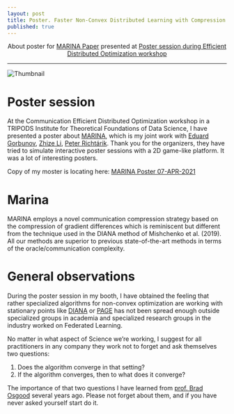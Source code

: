 ```yaml
---
layout: post
title: Poster. Faster Non-Convex Distributed Learning with Compression
published: true
---
```


<p style="text-align: center;"> About poster for <a href="https://arxiv.org/abs/2102.07845">MARINA Paper</a>  presented at <a href="https://sites.google.com/ucsd.edu/cedo/posters">Poster session during Efficient Distributed Optimization workshop</a></p>

---

![Thumbnail](https://burlachenkok.github.io/materials/Marina_thumbnail.png)

# Poster session

At the Communication Efficient Distributed Optimization workshop in a TRIPODS Institute for Theoretical Foundations of Data Science, I have presented a poster about [MARINA](https://arxiv.org/abs/2102.07845), which is my joint work with  [Eduard Gorbunov](https://eduardgorbunov.github.io/), [Zhize Li](https://zhizeli.github.io/), [Peter Richtárik](https://richtarik.org/). Thank you for the organizers, they have tried to simulate interactive poster sessions with a 2D game-like platform. It was a lot of interesting posters. 

Copy of my moster is locating here: [MARINA Poster 07-APR-2021](https://burlachenkok.github.io/materials/MARINA_Poster_07APR2021.pdf)

# Marina

MARINA employs a novel communication compression strategy based on the compression of gradient differences which is reminiscent but different from the technique used in the DIANA method of Mishchenko et al. (2019). All our methods are superior to previous state-of-the-art methods in terms of the oracle/communication complexity. 

# General observations
During the poster session in my booth, I have obtained the feeling that rather specialized algorithms for non-convex optimization are working with stationary points like [DIANA](https://arxiv.org/pdf/1904.05115.pdf) or [PAGE](https://arxiv.org/abs/2008.10898) has not been spread enough outside specialized groups in academia and specialized research groups in the industry worked on Federated Learning. 

No matter in what aspect of Science we’re working, I suggest for all practitioners in any company they work not to forget and ask themselves two questions:

1. Does the algorithm converge in that setting?
2. If the algorithm converges, then to what does it converge?

The importance of that two questions I have learned from [prof. Brad Osgood](https://profiles.stanford.edu/brad-osgood) several years ago. 
Please not forget about them, and if you have never asked yourself start do it.
